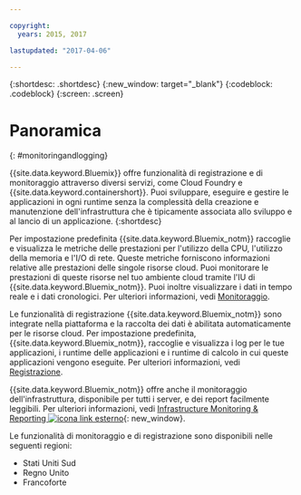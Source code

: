 ```yaml
---

copyright:
  years: 2015, 2017

lastupdated: "2017-04-06"

---
```



{:shortdesc: .shortdesc}
{:new_window: target="_blank"}
{:codeblock: .codeblock}
{:screen: .screen}

# Panoramica
{: #monitoringandlogging}

{{site.data.keyword.Bluemix}} offre funzionalità di registrazione e di monitoraggio attraverso diversi servizi, come Cloud Foundry e {{site.data.keyword.containershort}}. Puoi sviluppare, eseguire e gestire le applicazioni in ogni runtime senza la complessità della creazione e manutenzione dell'infrastruttura che è tipicamente associata allo sviluppo e al lancio di un applicazione. 
{:shortdesc}

Per impostazione predefinita {{site.data.keyword.Bluemix_notm}} raccoglie e visualizza le metriche delle prestazioni per l'utilizzo della CPU, l'utilizzo della memoria e l'I/O di rete. Queste metriche forniscono informazioni relative alle prestazioni delle singole risorse cloud. Puoi monitorare le prestazioni di queste risorse nel tuo ambiente cloud tramite l'IU di {{site.data.keyword.Bluemix_notm}}. Puoi inoltre visualizzare i dati in tempo reale e i dati cronologici. Per ulteriori informazioni, vedi [Monitoraggio](monitoring/monitoring_bmx_ov.html#monitoring_bmx_ov).

Le funzionalità di registrazione {{site.data.keyword.Bluemix_notm}} sono integrate nella piattaforma e la raccolta dei dati è abilitata automaticamente per le risorse cloud. Per impostazione predefinita, {{site.data.keyword.Bluemix_notm}}, raccoglie e visualizza i log per le tue applicazioni, i runtime delle applicazioni e i runtime di calcolo in cui queste applicazioni vengono eseguite. Per ulteriori informazioni, vedi [Registrazione](logging/logging_bmx_ov.html#logging_bmx_ov).

{{site.data.keyword.Bluemix_notm}} offre anche il monitoraggio dell'infrastruttura, disponibile per tutti i server, e dei report facilmente leggibili. Per ulteriori informazioni, vedi [Infrastructure Monitoring & Reporting ![icona link esterno](../icons/launch-glyph.svg "External link icon")](https://www.ibm.com/cloud-computing/bluemix/infrastructure-monitoring){: new_window}.

Le funzionalità di monitoraggio e di registrazione sono disponibili nelle seguenti regioni:
* Stati Uniti Sud
* Regno Unito
* Francoforte



